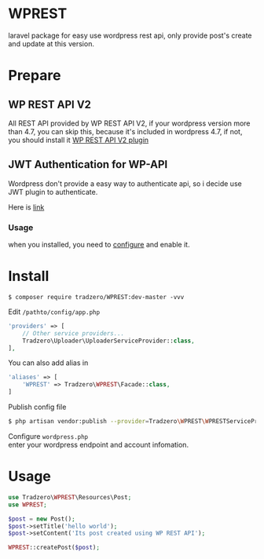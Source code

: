 # WPREST
laravel package for easy use wordpress rest api, only provide post's create and update at this version.

# Prepare

## WP REST API V2

All REST API provided by WP REST API V2, if your wordpress version more than 4.7, you can skip this, because it's included in wordpress 4.7, if not, you should install it [WP REST API V2 plugin](https://wordpress.org/plugins/rest-api/)

## JWT Authentication for WP-API

Wordpress don't provide a easy way to authenticate api, so i decide use JWT plugin to authenticate.

Here is [link](https://wordpress.org/plugins/jwt-authentication-for-wp-rest-api/)

### Usage

when you installed, you need to [configure](https://wordpress.org/plugins/jwt-authentication-for-wp-rest-api/#description) and enable it.

# Install

`$ composer require tradzero/WPREST:dev-master -vvv`

Edit `/pathto/config/app.php`

```php
'providers' => [
    // Other service providers...
    Tradzero\Uploader\UploaderServiceProvider::class,
],
```

You can also add alias in

```php
'aliases' => [
    'WPREST' => Tradzero\WPREST\Facade::class,
]
```

Publish config file

```bash
$ php artisan vendor:publish --provider=Tradzero\WPREST\WPRESTServiceProvider
```

Configure `wordpress.php`  
enter your wordpress endpoint and account infomation.

# Usage

```php
use Tradzero\WPREST\Resources\Post;
use WPREST;

$post = new Post();
$post->setTitle('hello world');
$post->setContent('Its post created using WP REST API');

WPREST::createPost($post);
```

